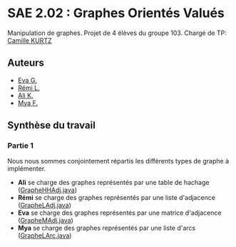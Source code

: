 
# SAE 2.02 : Graphes Orientés Valués

Manipulation de graphes. Projet de 4 élèves du groupe 103.
Chargé de TP: [Camille KURTZ](https://github.com/ckurtz)

## Auteurs

- [Eva G.](https://github.com/orakless)
- [Rémi L.](https://github.com/remi-lem)
- [Ali K.](https://github.com/Tacoao)
- [Mya F.](https://github.com/G4iaa04)

## Synthèse du travail

### Partie 1
Nous nous sommes conjointement répartis les différents types de graphe à implémenter.
- **Ali** se charge des graphes représentés par une table de hachage ([GrapheHHAdj.java](src/graphe/GrapheHHAdj.java))
- **Rémi** se charge des graphes représentés par une liste d'adjacence ([GrapheLAdj.java](src/graphe/GrapheLAdj.java))
- **Eva** se charge des graphes représentés par une matrice d'adjacence ([GrapheMAdj.java](src/graphe/GrapheMAdj.java))
- **Mya** se charge des graphes représentés par une liste d'arcs ([GrapheLArc.java](src/graphe/GrapheLArcs.java))
